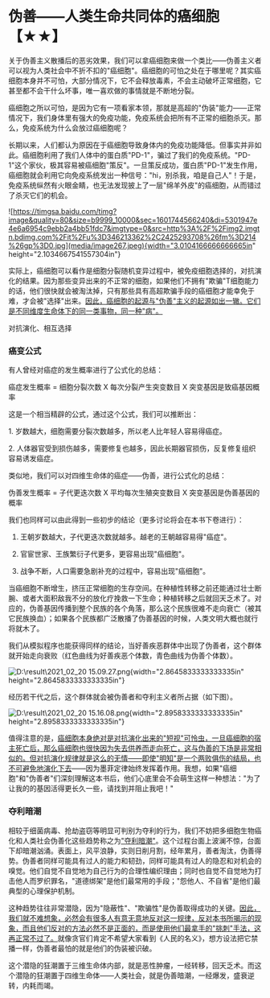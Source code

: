 # 伪善——人类生命共同体的癌细胞【★★】

关于伪善主义散播后的恶劣效果，我们可以拿癌细胞来做一个类比——伪善主义者可以视为人类社会中不折不扣的"癌细胞"。癌细胞的可怕之处在于哪里呢？其实癌细胞本身并不可怕，大部分情况下，它不会释放毒素，不会主动破坏正常细胞，它甚至都不会干什么坏事，唯一喜欢做的事情就是不断地分裂。

癌细胞之所以可怕，是因为它有一项看家本领，那就是高超的"伪装"能力——正常情况下，我们身体里有强大的免疫功能，免疫系统会把所有不正常的细胞杀灭。那么，免疫系统为什么会放过癌细胞呢？

长期以来，人们都认为原因在于癌细胞导致身体内的免疫功能降低。但事实并非如此。癌细胞利用了我们人体中的蛋白质"PD-1"，骗过了我们的免疫系统。"PD-1"这个家伙，极其容易被癌细胞"策反"。一旦策反成功，蛋白质"PD-1"发生作用，癌细胞就会利用它向免疫系统发出一种信号："hi，别杀我，咱是自己人"！于是，免疫系统纵然有火眼金睛，也无法发现披上了一层"绵羊外皮"的癌细胞，从而错过了杀灭它们的机会。

![https://timgsa.baidu.com/timg?image&quality=80&size=b9999_10000&sec=1601744566240&di=5301947e4e6a6954c9ebb2a4bb51fdc7&imgtype=0&src=http%3A%2F%2Fimg2.imgtn.bdimg.com%2Fit%2Fu%3D346213362%2C2425293708%26fm%3D214%26gp%3D0.jpg](media/image267.jpeg){width="3.0104166666666665in"
height="2.1034667541557304in"}

实际上，癌细胞可以看作是细胞分裂随机变异过程中，被免疫细胞选择的，对抗演化的结果。因为那些变异出来的不正常的细胞，如果他们不拥有"欺骗"T细胞能力的话，他们很快就会被淘汰掉，只有那些具有高超欺骗手段的癌细胞才能幸免于难，才会被"选择"出来。[因此，癌细胞的起源与"伪善"主义的起源如出一辙。它们是不同维度生命体下的同一类事物，同一种"病"。]()

对抗演化、相互选择

### 癌变公式

有人曾经对癌症的发生概率进行了公式化的总结：

癌症发生概率 = 细胞分裂次数 X 每次分裂产生突变数目 X
突变基因是致癌基因概率

这是一个相当精辟的公式，通过这个公式，我们可以推断出：

1\. 岁数越大，细胞需要分裂次数越多，所以老人比年轻人容易得癌症。

2\.
人体器官受到损伤越多，需要修复也越多，因此长期器官损伤，反复修复组织容易诱发癌症。

类似地，我们可以对四维生命体的癌症——伪善，进行公式化的总结：

伪善发生概率 = 子代更迭次数 X 平均每次生殖突变数目 X
突变基因是伪善基因的概率

我们也同样可以由此得到一些初步的结论（更多讨论将会在本书下卷进行）：

1.  王朝岁数越大，子代更迭次数就越多。越老的王朝越容易得"癌症"。

2.  官宦世家、王族繁衍子代更多，更容易出现"癌细胞"。

3.  战争不断，人口需要急剧补充的过程中，容易出现"癌细胞"。

当癌细胞不断增生，挤压正常细胞的生存空间。在种植性转移之前还能通过壮士断腕、或者大面积敌我不分的放化疗挽救一下生命；种植转移之后就回天乏术了。对应的，伪善基因传播到整个民族的各个角落，那么这个民族很难不走向衰亡（被其它民族换血）；如果各个民族都广泛散播了伪善基因的时候，人类文明大概也就行将就木了。

我们从模拟程序也能获得同样的结论，当好善疾恶群体中出现了伪善者，这个群体就开始走向衰败（红色曲线为好善疾恶个体数，青色曲线为伪善个体数）。

![D:\\result\\2021_02_20
15.09.27.png](media/image268.png){width="2.8645833333333335in"
height="2.8645833333333335in"}

经历若干代之后，这个群体就会被伪善者和夺利主义者所占据（如下图）。

![D:\\result\\2021_02_20
15.16.08.png](media/image269.png){width="2.8958333333333335in"
height="2.8958333333333335in"}

值得注意的是，[癌细胞本身绝对是对抗演化出来的"短视"可怜虫，一旦癌细胞的宿主死亡后，那么癌细胞也很快因为失去供养而走向死亡，这与伪善的下场是非常相似的。但对抗演化规律就是这么的无情——即使"明知"是一个两败俱伤的结局，也不可避免地演化下去]()——因为墨菲定律始终发挥着作用。我想，如果"癌细胞"和"伪善者"们深刻理解这本书后，他们心底里会不会萌生这样一种想法："为了让我的的基因活得更长久一些，请找到并阻止我吧！"

### 夺利暗潮

相较于细菌病毒、抢劫盗窃等明显可判别为夺利的行为，我们不妨把多细胞生物癌化和人类社会伪善化这些趋势称之为["夺利暗潮"]()。这个过程台面上波澜不惊，台面下却暗潮汹涌。表面上，风平浪静，实则日削月割，经年累月，善者淘汰，伪善得势。伪善者同样可能具有过人的能力和韧劲，同样可能具有过人的隐忍和对机会的嗅觉。他们自觉不自觉地为自己行为的合理性编织理由；同时也自觉不自觉地为打击他人而罗织罪名，"道德绑架"是他们最常用的手段；"怨他人、不自省"是他们最典型的心理保护机制。

这种趋势往往非常潜隐，因为"隐蔽性"、"欺骗性"是伪善取得成功的关键。[因此，我们就不难想象，必然会有很多人有意无意地反对这一规律，反对本书所揭示的现象，而且他们反对的方法必然不是正面的，而是使用他们最拿手的"挑刺"手法，这再正常不过了。]()就像贪官们肯定不希望大家看到《人民的名义》，想方设法把它禁播一样，伪善者最怕的就是他们的伪装被识破。

这个潜隐的狂潮置于三维生命体内部，就是恶性肿瘤，一经转移，回天乏术。而这个潜隐的狂潮置于四维生命体——人类社会，就是伪善暗潮，一经爆发，盛衰逆转，内耗而竭。


